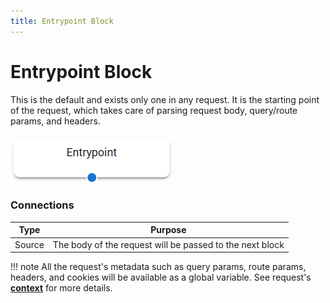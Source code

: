 ```yaml
---
title: Entrypoint Block
---
```


# Entrypoint Block
This is the default and exists only one in any request. It is the starting point of the request, which takes care of parsing request body, query/route params, and headers. 

![Entry point](img/entrypoint.png)

### Connections
| Type | Purpose |
|------|-------|
| Source | The body of the request will be passed to the next block |

!!! note
    All the request's metadata such as query params, route params, headers, and cookies will be available as a global variable. See request's **[context](../concepts/context.md)** for more details.
